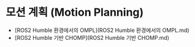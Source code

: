 # 모션 계획 (Motion Planning)

- [ROS2 Humble 환경에서의 OMPL](ROS2 Humble 환경에서의 OMPL.md)
- [ROS2 Humble 기반 CHOMP](ROS2 Humble 기반 CHOMP.md)
